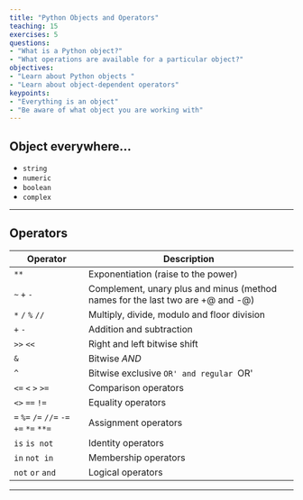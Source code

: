 ```yaml
---
title: "Python Objects and Operators"
teaching: 15
exercises: 5
questions:
- "What is a Python object?"
- "What operations are available for a particular object?"
objectives:
- "Learn about Python objects "
- "Learn about object-dependent operators"
keypoints:
- "Everything is an object"
- "Be aware of what object you are working with"  
---
```


## Object everywhere...

* `string`   
* `numeric`   
* `boolean`
* `complex`  


***

## Operators

| **Operator** | **Description** |    
| --- | --- |   
| `**` | Exponentiation (raise to the power) |   
| `~` `+` `-` | Complement, unary plus and minus (method names for the last two are +@ and -@) |   
| `*` `/` `%` `//` | 	Multiply, divide, modulo and floor division |   
| `+` `-` |	Addition and subtraction |   
| `>>` `<<` |	Right and left bitwise shift |  
| `&` |	Bitwise _AND_ |   
| `^` | 	Bitwise exclusive `OR' and regular `OR' |   
| `<=` `<` `>` `>=` |	Comparison operators |   
| `<>` `==` `!=` |	Equality operators |   
| `=` `%=` `/=` `//=` `-=` `+=` `*=` `**=` |	Assignment operators |   
| `is` `is not` |	Identity operators |   
| `in` `not in` |	Membership operators |   
| `not` `or` `and` |	Logical operators |   


***





